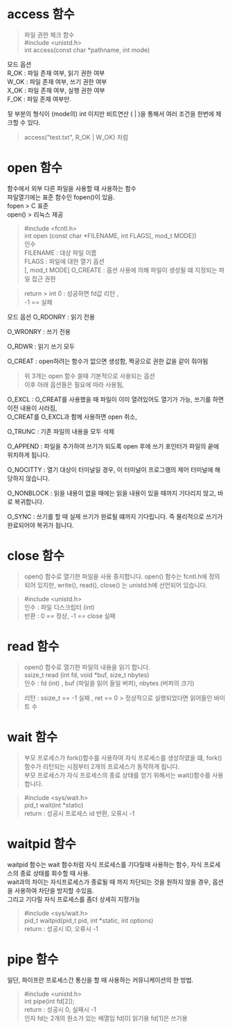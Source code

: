 # access 함수
> 파일 권한 체크 함수 </br>
> #include <unistd.h> </br>
> int access(const char *pathname, int mode) </br>

모드 옵션 </br>
  R_OK : 파일 존재 여부, 읽기 권한 여부 </br>
  W_OK : 파일 존재 여부, 쓰기 권한 여부 </br>
  X_OK : 파일 존재 여부, 실행 권한 여부 </br>
  F_OK : 파일 존재 여부만. </br>

  뒷 부분의 형식이 (mode의) int 이지만 비트연산 ( | )을
  통해서 여러 조건을 한번에 체크할 수 있다.
> access("test.txt", R_OK | W_OK) 처럼

# open 함수

 함수에서 외부 다른 파일을 사용할 때 사용하는 함수 </br>
파일열기에는 표준 함수인 fopen()이 있음.</br> fopen > C 표준 </br>
open() > 리눅스 제공</br>

> #include <fcntl.h> </br>
> int open (const char *FILENAME, int FLAGS[, mod_t MODE]) </br>
인수 </br>
> FILENAME : 대상 파일 이름 </br>
> FLAGS : 파일에 대한 열기 옵션 </br>
> [, mod_t MODE] O_CREATE : 옵션 사용에 의해 파일이 생성될 떄 지정되는 파일 접근 권한 </br>

> return > int 0 : 성공하면 fd값 리턴 , </br> -1 == 실패 </br>

모드 옵션
  O_RDONRY : 읽기 전용 </br>
  
  O_WRONRY : 쓰기 전용 </br>
  
  O_RDWR : 읽기 쓰기 모두 </br>
  
  O_CREAT : open하려는 함수가 없으면 생성함, 짝궁으로 권한 값을 같이 줘야됨 </br>
  
 >위 3개는 open 함수 쓸때 기본적으로 사용되는 옵션 </br>
 >이후 아래 옵션들은 필요에 따라 사용됨, </br>
 >
  O_EXCL : O_CREAT를 사용했을 때 파일이 이미 열려있어도 열기가 가능, 쓰기를 하면 이전 내용이 사라짐, </br> O_CREAT를 O_EXCL과 함께 사용하면 open 취소,</br>
  
  O_TRUNC : 기존 파일의 내용을 모두 삭제 </br>
  
  O_APPEND : 파일을 추가하여 쓰기가 되도록 open 후에 쓰기 포인터가 파일의 끝에 위치하게 됩니다. </br>
  
  O_NOCITTY : 열기 대상이 터미널일 경우, 이 터미널이 프로그램의 제어 터미널에 해당하지 않습니다. </br>
  
  O_NONBLOCK : 읽을 내용이 없을 때에는 읽을 내용이 있을 때까지 기다리지 않고, 바로 복귀합니다. </br>
  
  O_SYNC : 쓰기를 할 때 실제 쓰기가 완료될 떄까지 기다립니다. 즉 물리적으로 쓰기가 완료되어야 복귀가 됩니다. </br>
  
# close 함수

> open() 함수로 열기한 파일을 사용 중지합니다. open() 함수는 fcntl.h에 정의 되어 있지만, write(), read(), close() 는 unistd.h에 선언되어 있습니다. </br>

> #include <unistd.h> </br>
> 인수 : 파일 디스크립터 (int) </br>
> 반환 : 0 == 정상, -1 == close 실패 </br>

# read 함수

> open() 함수로 열기한 파일의 내용을 읽기 합니다. </br>
> ssize_t read (int fd, void *buf, size_t nbytes) </br>
> 인수 : fd (int) , buf (파일을 읽어 들일 버퍼), nbytes (버퍼의 크기) </br>

> 리턴 : ssize_t == -1 실패 , ret == 0 > 정상적으로 실행되었다면 읽어들인 바이트 수 </br>

# wait 함수

> 부모 프로세스가 fork()함수를 사용하여 자식 프로세스를 생성하였을 떄, fork()함수가 리턴되는 시점부터 2개의 프로세스가 동작하게 됩니다.</br>
부모 프로세스가 자식 프로세스의 종료 상태를 얻기 위해서는 wait()함수를 사용합니다. </br>

> #include <sys/wait.h> </br>
> pid_t wait(int *static) </br>
> return : 성공시 프로세스 id 반환, 오류시 -1 </br>


# waitpid 함수

waitpid 함수는 wait 함수처럼 자식 프로세스를 기다릴때 사용하는 함수, 자식 프로세스의 종료 상태를 회수할 때 사용. </br>
wait과의 차이는 자식프로세스가 종료될 때 까지 차단되는 것을 원하지 않을 경우, 옵션을 사용하여 차단을 방지할 수있음. </br>
그리고 기다릴 자식 프로세스를 좀더 상세히 지정가능 </br>

> #include <sys/wait.h> </br>
> pid_t waitpid(pid_t pid, int *static, int options) </br>
> return : 성공시 ID, 오류시 -1 </br>

# pipe 함수

일단, 파이프란 프로세스간 통신을 할 때 사용하는 커뮤니케이션의 한 방법. 

> #include <unistd.h> </br>
> int pipe(int fd[2]); </br>
> return : 성공시 0, 실패시 -1 </br>
> 인자 fd는 2개의 원소가 있는 배열임 fd[0] 읽기용 fd[1]은 쓰기용 </br>
